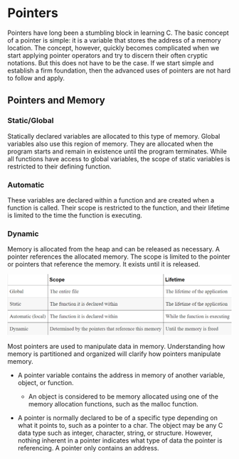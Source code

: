 # Pointers

Pointers have long been a stumbling block in learning C. The basic concept of a pointer is simple: it is a variable that stores the address of a memory location. The concept, however, quickly becomes complicated when we start applying pointer operators and try to discern their often cryptic notations. But this does not have to be the case. If we start simple and establish a firm foundation, then the advanced uses of pointers are not hard to follow and apply.

## Pointers and Memory

### Static/Global

Statically declared variables are allocated to this type of memory. Global variables also use this region of memory. They are allocated when the program starts and remain in existence until the program terminates. While all functions have access to global variables, the scope of static variables is restricted to their defining function.

### Automatic

These variables are declared within a function and are created when a function is called. Their scope is restricted to the function, and their lifetime is limited to the time the function is executing.

### Dynamic

Memory is allocated from the heap and can be released as necessary. A pointer references the allocated memory. The scope is limited to the pointer or pointers that reference the memory. It exists until it is released. 

![](img/scopeAndLifetime.png)

 Most pointers are used to manipulate data in memory. Understanding how memory is partitioned and organized will clarify how pointers manipulate memory.
 
*  A pointer variable contains the address in memory of another variable, object, or function. 
    
    * An object is considered to be memory allocated using one of the memory allocation functions, such as the malloc function.
 
 * A pointer is normally declared to be of a specific type depending on what it points to, such as a pointer to a char. The object may be any C data type such as integer, character, string, or structure. However, nothing inherent in a pointer indicates what type of data the pointer is referencing. A pointer only contains an address.
 
 